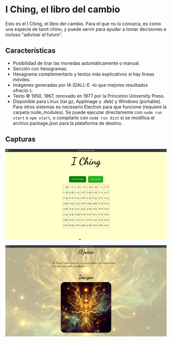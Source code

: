 # I Ching, el libro del cambio
Esto es el I Ching, el libro del cambio. Para el que no lo conozca, es como una especie de tarot chino, y puede servir para ayudar a tomar decisiones e incluso "adivinar el futuro".

## Características
* Posibilidad de tirar las monedas automáticamente o manual.
* Sección con hexagramas.
* Hexagrama complementario y textos más explicativos si hay líneas móviles.
* Imágenes generadas por IA (DALL-E -lo que mejores resultados ofreció-).
* Texto © 1950, 1967, renovado en 1977 por la Princeton University Press.
* Disponible para Linux (tar.gz, AppImage y .deb) y Windows (portable). Para otros sistemas es necesario Electron para que funcione (requiere la carpeta node_modules). Se puede ejecutar directamente con `node run start` o `npm start`, o compilarlo con `node run dist` si se modifica el archivo package.json para la plataforma de destino.


## Capturas

![Captura página principal](capturas/captura-hexagramas.png)

![Captura con un hexagrama](capturas/captura-la-fuerza-creativa.png)




